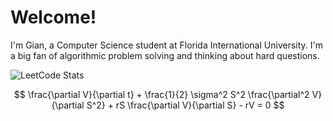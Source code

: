 # Welcome!
I'm Gian, a Computer Science student at Florida International University. I'm a big fan of algorithmic problem solving and thinking about hard questions.

![LeetCode Stats](https://leetcard.jacoblin.cool/gpena1?theme=unicorn&font=PT%20Mono)

$$ \frac{\partial V}{\partial t} + \frac{1}{2} \sigma^2 S^2 \frac{\partial^2 V}{\partial S^2} + rS \frac{\partial V}{\partial S} - rV = 0 $$
